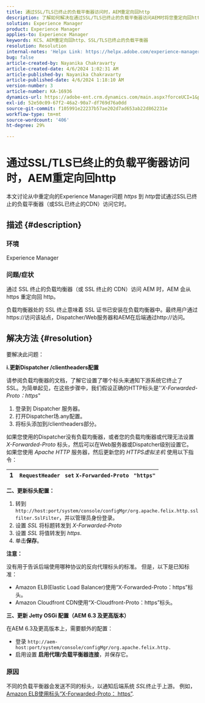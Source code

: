 ```yaml
---
title: 通过SSL/TLS已终止的负载平衡器访问时，AEM重定向回http
description: 了解如何解决在通过SSL/TLS已终止的负载平衡器访问AEM时将您重定向回http的AEM问题。
solution: Experience Manager
product: Experience Manager
applies-to: Experience Manager
keywords: KCS、AEM重定向回http、SSL/TLS已终止的负载平衡器
resolution: Resolution
internal-notes: 'Helpx Link: https://helpx.adobe.com/experience-manager/kb/AEM-redirecting-back-to-http-on-accessed-via-SSL-terminated-Load-Balancer.html'
bug: false
article-created-by: Nayanika Chakravarty
article-created-date: 4/6/2024 1:02:31 AM
article-published-by: Nayanika Chakravarty
article-published-date: 4/6/2024 1:18:10 AM
version-number: 3
article-number: KA-16936
dynamics-url: https://adobe-ent.crm.dynamics.com/main.aspx?forceUCI=1&pagetype=entityrecord&etn=knowledgearticle&id=0e02b555-b1f3-ee11-904b-0022480a40c2
exl-id: 52e50c09-67f2-46a2-90a7-df769d76a0dd
source-git-commit: f105991e22237b57ae202d7ad653ab22d862231e
workflow-type: tm+mt
source-wordcount: '406'
ht-degree: 29%

---
```


# 通过SSL/TLS已终止的负载平衡器访问时，AEM重定向回http


本文讨论从中重定向的Experience Manager问题 *https* 到 *http*&#x200B;尝试通过SSL已终止的负载平衡器（或SSL已终止的CDN）访问它时。

## 描述 {#description}


### <b>环境</b>

Experience Manager

### <b>问题/症状</b>

通过 SSL 终止的负载均衡器（或 SSL 终止的 CDN）访问 AEM 时，AEM 会从 https 重定向回 http。

负载均衡器处的 SSL 终止意味着 SSL 证书已安装在负载均衡器中。最终用户通过https://访问该站点，Dispatcher/Web服务器和AEM在后端通过http://访问。




## 解决方法 {#resolution}


要解决此问题：

<b>i.更新Dispatcher /clientheaders配置</b>

请参阅负载均衡器的文档，了解它设置了哪个标头来通知下游系统它终止了 SSL。为简单起见，在这些步骤中，我们假设正确的HTTP标头是&#39;&#39;*X-Forwarded-Proto：https*&quot;

1. 登录到 Dispatcher 服务器。
2. 打开Dispatcher场.any配置。
3. 将标头添加到/clientheaders部分。


如果您使用的Dispatcher没有负载均衡器，或者您的负载均衡器或代理无法设置 *X-Forwarded-Proto* 标头，然后可以在Web服务器或Dispatcher级别设置它。 如果您使用 *Apache HTTP* 服务器，然后更新您的 *HTTPS虚拟主机* 使用以下指令：


| 1 | `RequestHeader ` `set` `X-Forwarded-Proto ` `"https"` |
| --- | --- |


<b>二、更新标头配置：</b>

1. 转到 `http://host:port/system/console/configMgr/org.apache.felix.http.sslfilter.SslFilter`，并以管理员身份登录。
2. 设置 *SSL* 将标题转发到 *X-Forwarded-Proto*
3. 设置 *SSL* 将值转发到 *https*.
4. 单击<b>保存</b>。


<b>注意：</b>

没有用于告诉后端使用哪种协议的反向代理标头的标准。 但是，以下是已知标准：

- Amazon ELB(Elastic Load Balancer)使用“X-Forwarded-Proto：https”标头。
- Amazon Cloudfront CDN使用“X-Cloudfront-Proto：https”标头。


<b>三、更新 Jetty OSGi 配置（AEM 6.3 及更高版本）</b>

在AEM 6.3及更高版本上，需要额外的配置：

- 登录 `http://aem-host:port/system/console/configMgr/org.apache.felix.http.`
- 启用设置 <b>启用代理/负载平衡器连接</b>，并保存它。


### 原因

不同的负载平衡器会发送不同的标头，以通知后端系统 *SSL*&#x200B;终止于上游。 例如， [Amazon ELB使用标头“X-Forwarded-Proto： https”](https://docs.aws.amazon.com/elasticloadbalancing/latest/classic/x-forwarded-headers.html#x-forwarded-proto).

